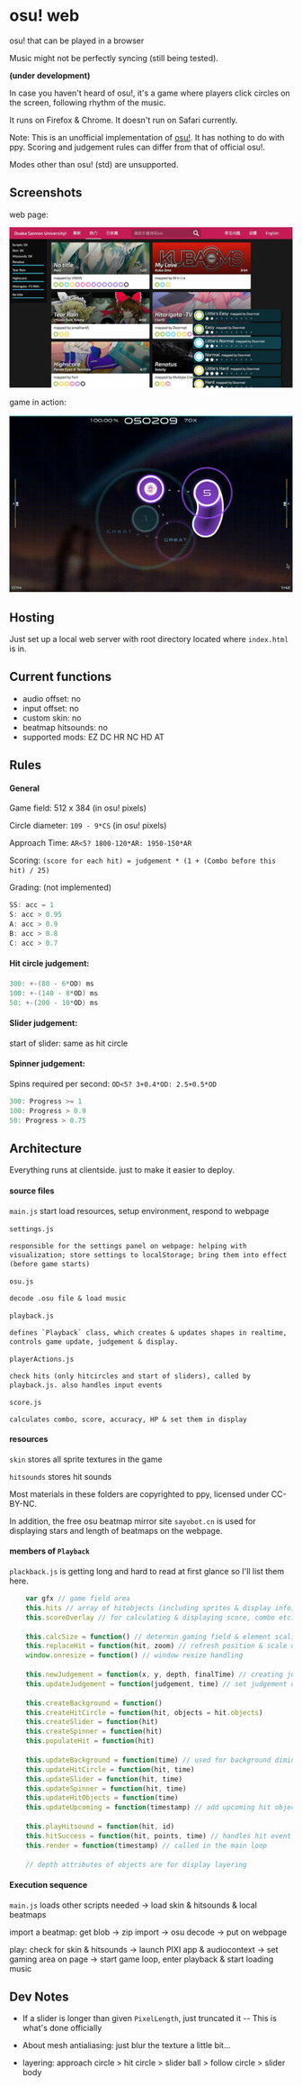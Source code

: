# osu! web

osu! that can be played in a browser

Music might not be perfectly syncing (still being tested).

**(under development)**

In case you haven't heard of osu!, it's a game where players click circles on the screen, following rhythm of the music.

It runs on Firefox & Chrome. It doesn't run on Safari currently.

Note: This is an unofficial implementation of [osu!](https://osu.ppy.sh). It has nothing to do with ppy. Scoring and judgement rules can differ from that of official osu!.

Modes other than osu! (std) are unsupported.

## Screenshots

web page:

![webpage](screenshots/page3.jpg)

game in action:

![webpage](screenshots/clip3.gif)

## Hosting

Just set up a local web server with root directory located where `index.html` is in.

## Current functions

- audio offset: no
- input offset: no
- custom skin: no
- beatmap hitsounds: no
- supported mods: EZ DC HR NC HD AT

## Rules

#### General

Game field: 512 x 384 (in osu! pixels)

Circle diameter: `109 - 9*CS` (in osu! pixels)

Approach Time: `AR<5? 1800-120*AR: 1950-150*AR`

Scoring: `(score for each hit) = judgement * (1 + (Combo before this hit) / 25)`

Grading: (not implemented)

```c#
SS: acc = 1
S: acc > 0.95
A: acc > 0.9
B: acc > 0.8
C: acc > 0.7
```

#### Hit circle judgement:

```c#
300: +-(80 - 6*OD) ms
100: +-(140 - 8*OD) ms
50: +-(200 - 10*OD) ms
```

#### Slider judgement:

start of slider: same as hit circle

#### Spinner judgement:

Spins required per second: `OD<5? 3+0.4*OD: 2.5+0.5*OD`

```c#
300: Progress >= 1
100: Progress > 0.9
50: Progress > 0.75
```
## Architecture

Everything runs at clientside. just to make it easier to deploy.

#### source files

`main.js`
	start load resources, setup environment, respond to webpage

`settings.js`

	responsible for the settings panel on webpage: helping with visualization; store settings to localStorage; bring them into effect (before game starts)

`osu.js`

	decode .osu file & load music

`playback.js`

	defines `Playback` class, which creates & updates shapes in realtime, controls game update, judgement & display.

`playerActions.js`

	check hits (only hitcircles and start of sliders), called by playback.js. also handles input events

`score.js`

	calculates combo, score, accuracy, HP & set them in display

#### resources

`skin` stores all sprite textures in the game

`hitsounds` stores hit sounds

Most materials in these folders are copyrighted to ppy, licensed under CC-BY-NC.

In addition, the free osu beatmap mirror site `sayobot.cn` is used for displaying stars and length of beatmaps on the webpage.

#### members of `Playback`

 `plackback.js` is getting long and hard to read at first glance so I'll list them here.

```javascript
    var gfx // game field area
    this.hits // array of hitobjects (including sprites & display info)
    this.scoreOverlay // for calculating & displaying score, combo etc.

    this.calcSize = function() // determin gaming field & element scaling
    this.replaceHit = function(hit, zoom) // refresh position & scale of hitobjects
    window.onresize = function() // window resize handling

    this.newJudgement = function(x, y, depth, finalTime) // creating judgement object
    this.updateJudgement = function(judgement, time) // set judgement display

    this.createBackground = function()
    this.createHitCircle = function(hit, objects = hit.objects)
    this.createSlider = function(hit)
    this.createSpinner = function(hit) 
    this.populateHit = function(hit)

    this.updateBackground = function(time) // used for background diming animation
    this.updateHitCircle = function(hit, time)
    this.updateSlider = function(hit, time)
    this.updateSpinner = function(hit, time)
    this.updateHitObjects = function(time)
    this.updateUpcoming = function(timestamp) // add upcoming hit objects to stage & destroy expired hit objects

    this.playHitsound = function(hit, id)
    this.hitSuccess = function(hit, points, time) // handles hit event of hit circle or start of slider
    this.render = function(timestamp) // called in the main loop

    // depth attributes of objects are for display layering

```

#### Execution sequence

`main.js` loads other scripts needed -> load skin & hitsounds & local beatmaps

import a beatmap: get blob -> zip import -> osu decode -> put on webpage

play: check for skin & hitsounds -> launch PIXI app & audiocontext -> set gaming area on page -> start game loop, enter playback & start loading music

## Dev Notes

- If a slider is longer than given `PixelLength`, just truncated it -- This is what's done officially

- About mesh antialiasing: just blur the texture a little bit...

- layering: approach circle > hit circle > slider ball > follow circle > slider body



